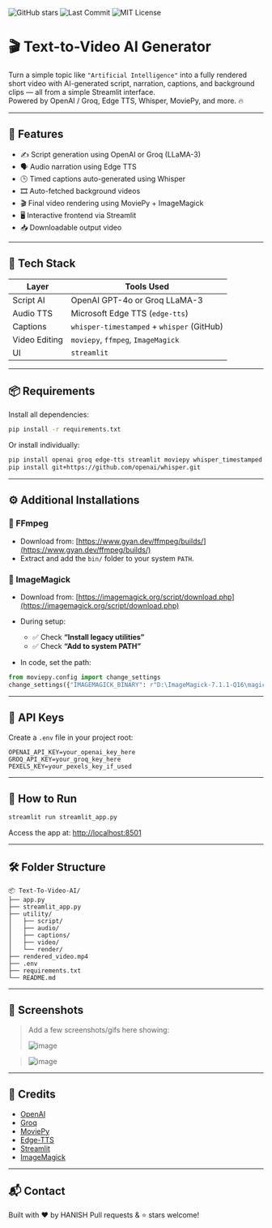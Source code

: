 ![GitHub stars](https://img.shields.io/github/stars/Hanshu110/Text-to-Video-AI?style=social)
![Last Commit](https://img.shields.io/github/last-commit/Hanshu110/Text-to-Video-AI)
![MIT License](https://img.shields.io/github/license/Hanshu110/Text-to-Video-AI)

# 🎬 Text-to-Video AI Generator

Turn a simple topic like `"Artificial Intelligence"` into a fully rendered short video with AI-generated script, narration, captions, and background clips — all from a simple Streamlit interface.  
Powered by OpenAI / Groq, Edge TTS, Whisper, MoviePy, and more. 🔥

---

## 🚀 Features

- ✍️ Script generation using OpenAI or Groq (LLaMA-3)
- 🗣️ Audio narration using Edge TTS
- 🕒 Timed captions auto-generated using Whisper
- 🎞️ Auto-fetched background videos
- 🎬 Final video rendering using MoviePy + ImageMagick
- 🖥️ Interactive frontend via Streamlit
- 📥 Downloadable output video

---

## 🧰 Tech Stack

| Layer         | Tools Used                                       |
|---------------|--------------------------------------------------|
| Script AI     | OpenAI GPT-4o or Groq LLaMA-3                    |
| Audio TTS     | Microsoft Edge TTS (`edge-tts`)                  |
| Captions      | `whisper-timestamped` + `whisper` (GitHub)       |
| Video Editing | `moviepy`, `ffmpeg`, `ImageMagick`               |
| UI            | `streamlit`                                      |

---

## 📦 Requirements

Install all dependencies:

```bash
pip install -r requirements.txt
````

Or install individually:

```bash
pip install openai groq edge-tts streamlit moviepy whisper_timestamped python-dotenv
pip install git+https://github.com/openai/whisper.git
```

---

## ⚙️ Additional Installations

### 🔧 FFmpeg

* Download from: [https://www.gyan.dev/ffmpeg/builds/](https://www.gyan.dev/ffmpeg/builds/)
* Extract and add the `bin/` folder to your system `PATH`.

### 🧙 ImageMagick

* Download from: [https://imagemagick.org/script/download.php](https://imagemagick.org/script/download.php)
* During setup:

  * ✅ Check **“Install legacy utilities”**
  * ✅ Check **“Add to system PATH”**
* In code, set the path:

```python
from moviepy.config import change_settings
change_settings({"IMAGEMAGICK_BINARY": r"D:\ImageMagick-7.1.1-Q16\magick.exe"})
```

---

## 🔐 API Keys

Create a `.env` file in your project root:

```
OPENAI_API_KEY=your_openai_key_here
GROQ_API_KEY=your_groq_key_here
PEXELS_KEY=your_pexels_key_if_used
```

---

## 🧪 How to Run

```bash
streamlit run streamlit_app.py
```

Access the app at:
[http://localhost:8501](http://localhost:8501)

---

## 🛠️ Folder Structure

```
📦 Text-To-Video-AI/
├── app.py
├── streamlit_app.py
├── utility/
│   ├── script/
│   ├── audio/
│   ├── captions/
│   ├── video/
│   └── render/
├── rendered_video.mp4
├── .env
├── requirements.txt
└── README.md
```

---

## 📸 Screenshots

> Add a few screenshots/gifs here showing:
>
> ![image](https://github.com/user-attachments/assets/2e362167-b970-40f9-b90f-478cb9101f8d)

> ![image](https://github.com/user-attachments/assets/c3e6a45a-a10b-483a-bcb1-3737ebfd8908)

---

## 🙌 Credits

* [OpenAI](https://openai.com/)
* [Groq](https://console.groq.com/)
* [MoviePy](https://zulko.github.io/moviepy/)
* [Edge-TTS](https://github.com/rany2/edge-tts)
* [Streamlit](https://streamlit.io/)
* [ImageMagick](https://imagemagick.org/)

---

## 📬 Contact

Built with ❤️ by HANISH
Pull requests & ⭐ stars welcome!
